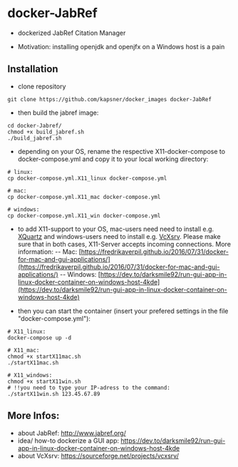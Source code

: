 # docker-JabRef

- dockerized JabRef Citation Manager

- Motivation: installing openjdk and openjfx on a Windows host is a pain


## Installation

- clone repository 
```
git clone https://github.com/kapsner/docker_images docker-JabRef
```

- then build the jabref image:  
```
cd docker-Jabref/
chmod +x build_jabref.sh  
./build_jabref.sh  
```

- depending on your OS, rename the respective X11-docker-compose to docker-compose.yml and copy it to your local working directory:
```
# linux:
cp docker-compose.yml.X11_linux docker-compose.yml

# mac:
cp docker-compose.yml.X11_mac docker-compose.yml

# windows:
cp docker-compose.yml.X11_win docker-compose.yml
```

- to add X11-support to your OS, mac-users need need to install e.g. [XQuartz](https://www.xquartz.org/) and windows-users need to install e.g. [VcXsrv](https://sourceforge.net/projects/vcxsrv/). 
Please make sure that in both cases, X11-Server accepts incoming connections. 
More information: 
    -- Mac: [https://fredrikaverpil.github.io/2016/07/31/docker-for-mac-and-gui-applications/](https://fredrikaverpil.github.io/2016/07/31/docker-for-mac-and-gui-applications/) 
    -- Windows: [https://dev.to/darksmile92/run-gui-app-in-linux-docker-container-on-windows-host-4kde](https://dev.to/darksmile92/run-gui-app-in-linux-docker-container-on-windows-host-4kde)

- then you can start the container (insert your prefered settings in the file "docker-compose.yml"):  
```
# X11_linux:
docker-compose up -d  

# X11_mac:
chmod +x startX11mac.sh
./startX11mac.sh

# X11_windows:
chmod +x startX11win.sh
# !!you need to type your IP-adress to the command:
./startX11win.sh 123.45.67.89
```

## More Infos:
- about JabRef: http://www.jabref.org/  
- idea/ how-to dockerize a GUI app: https://dev.to/darksmile92/run-gui-app-in-linux-docker-container-on-windows-host-4kde  
- about VcXsrv: https://sourceforge.net/projects/vcxsrv/  